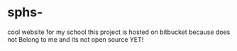 sphs-
=====

cool website for my school
this project is hosted on bitbucket because does not Belong to me and its not open source YET!
